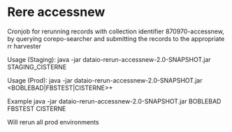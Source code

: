 Rere accessnew
===
Cronjob for rerunning records with collection identifier 870970-accessnew, by queryíng corepo-searcher and submitting the records to the appropriate rr harvester 

Usage (Staging):
java -jar dataio-rerun-accessnew-2.0-SNAPSHOT.jar STAGING_CISTERNE

Usage (Prod):
java -jar dataio-rerun-accessnew-2.0-SNAPSHOT.jar <BOBLEBAD|FBSTEST|CISTERNE>+

Example
java -jar dataio-rerun-accessnew-2.0-SNAPSHOT.jar BOBLEBAD FBSTEST CISTERNE

Will rerun all prod environments
